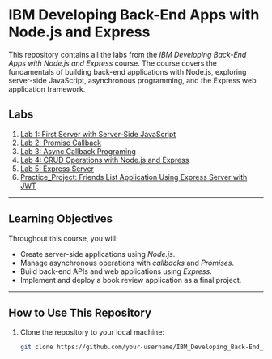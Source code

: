 # IBM Developing Back-End Apps with Node.js and Express

This repository contains all the labs from the *IBM Developing Back-End Apps with Node.js and Express* course. The course covers the fundamentals of building back-end applications with Node.js, exploring server-side JavaScript, asynchronous programming, and the Express web application framework.

## Labs

1. [Lab 1: First Server with Server-Side JavaScript](Lab1/README.md)
2. [Lab 2: Promise Callback](Lab2/README.md)
3. [Lab 3: Async Callback Programing](Lab3/README.md)
4. [Lab 4: CRUD Operations with Node.js and Express](Lab4/README.md)
5. [Lab 5: Express Server](Lab5/README.md)
6. [Practice_Project:  Friends List Application Using Express Server with JWT](Practice_Project/README.md)

---

## Learning Objectives

Throughout this course, you will:

- Create server-side applications using *Node.js*.
- Manage asynchronous operations with *callbacks* and *Promises*.
- Build back-end APIs and web applications using *Express*.
- Implement and deploy a book review application as a final project.

---

## How to Use This Repository

1. Clone the repository to your local machine:
   ```bash
   git clone https://github.com/your-username/IBM_Developing_Back-End_Apps_with_Node.js_and_Express.git